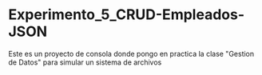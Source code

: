 # Experimento_5_CRUD-Empleados-JSON
Este es un proyecto de consola donde pongo en practica la clase "Gestion de Datos" para simular un sistema de archivos
